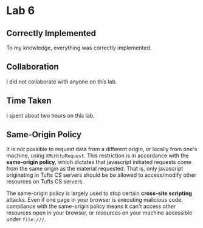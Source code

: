# Lab 6

## Correctly Implemented

To my knowledge, everything was correctly implemented.  

## Collaboration

I did not collaborate with anyone on this lab.  

## Time Taken

I spent about two hours on this lab.  

## Same-Origin Policy

It is *not* possible to request data from a different origin, or locally from one's machine, using `XMLHttpRequest`. This restriction is in accordance with the **same-origin policy**, which dictates that javascript initiated requests come from the same origin as the material requested. That is, only javascript originating in Tufts CS servers should be be allowed to access/modify other resources on Tufts CS servers.  

The same-origin policy is largely used to stop certain **cross-site scripting** attacks. Even if one page in your browser is executing malicious code, compliance with the same-origin policy means it can't access other resources open in your browser, or resources on your machine accessible under `file:///`.